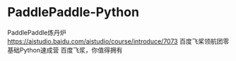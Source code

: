 # PaddlePaddle-Python
PaddlePaddle炼丹炉
https://aistudio.baidu.com/aistudio/course/introduce/7073
百度飞桨领航团零基础Python速成营
百度飞浆，你值得拥有
